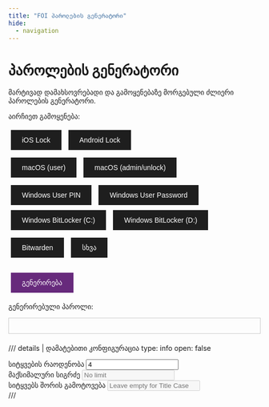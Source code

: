 ```yaml
---
title: "FOI პაროლების გენერატორი"
hide:
  - navigation
---
```


# პაროლების გენერატორი

მარტივად დამახსოვრებადი და გამოყენებაზე მორგებული ძლიერი პაროლების გენერატორი.

აირჩიეთ გამოყენება:

<div style="margin-bottom: 5px;">
  <button class="os-button" data-os="ios" onclick="selectOS('ios');">iOS Lock</button>
  <button class="os-button" data-os="android" onclick="selectOS('android');">Android Lock</button>
</div>

<div style="margin-bottom: 5px;">
  <button class="os-button" data-os="macos-easy" onclick="selectOS('macos-easy');">macOS (user)</button>
  <button class="os-button" data-os="macos-hard" onclick="selectOS('macos-hard');">macOS (admin/unlock)</button>
</div>

<div style="margin-bottom: 5px;">
  <button class="os-button" data-os="windows-user-pin" onclick="selectOS('windows-user-pin');">Windows User PIN</button>
  <button class="os-button" data-os="windows-user-password" onclick="selectOS('windows-user-password');">Windows User Password</button>
  <button class="os-button" data-os="windows-bitlocker-os" onclick="selectOS('windows-bitlocker-os');">Windows BitLocker (C:)</button>
  <button class="os-button" data-os="windows-bitlocker-fixed" onclick="selectOS('windows-bitlocker-fixed');">Windows BitLocker (D:)</button>
</div>

<div style="margin-bottom: 20px;">
  <button class="os-button" data-os="bitwarden" onclick="selectOS('bitwarden');">Bitwarden</button>
  <button class="os-button" data-os="generic" onclick="selectOS('generic');">სხვა</button>
</div>

<div>
  <button id="generate-button" style="background-color: #672a7c;" onclick="generatePassphrase()" disabled>გენერირება</button>
</div>

გენერირებული პაროლი:

<div>
  <div id="passphrase" style="font-family: monospace; font-size: 1.23em; border: 1px solid #ccc; padding: 15px; margin-bottom: 10px;"></div>
</div>

<div id="additional-note" style="margin-bottom: 20px;"></div>

<div id="error-message" style="color: red;"></div>

/// details | დამატებითი კონფიგურაცია
    type: info
    open: false
<input type="hidden" id="os-selector" value="ios">

<div>
  <label for="num-words">სიტყვების რაოდენობა</label>
  <input type="number" id="num-words" value="4" min="4" onchange="generatePassphrase()">
</div>

<div>
  <label for="password-length">მაქსიმალური სიგრძე</label>
  <input type="number" id="password-length" placeholder="No limit" min="1" onchange="generatePassphrase()" disabled>
</div>

<div>
  <label for="separator">სიტყვებს შორის გამოტოვება</label>
  <input type="text" id="separator" placeholder="Leave empty for Title Case" onchange="generatePassphrase()" disabled>
</div>
///

<script>

let words = [];
let wordsLoaded = false;
let minWordLength = Infinity;
let maxWordLength = -Infinity;

// OS configurations
const osConfigs = {
  'ios': {
    passwordLength: 20,
    separator: ' ',
    fixedLength: true,
    separatorDisabled: true,
    passwordLengthDisabled: true,
    minWords: 4,
    maxWords: 4,
    numWordsDisabled: true,
    additionalHTML: '<p style="color: #b8860b;">- გაეცანით <a href="/solutions/ios/">iOS კონფიგურაციის გვერდს.</a><br>- არ დაგავიწყდეთ მაღალი ასოს და გამოტოვებების (სფეისის) შეყვანა.<br>- კომფორტის შესანარჩუნებლად გამოიყენეთ Face ID. <br>- პაროლი შეინახეთ ფურცელზე და Bitwarden-ში. <br>- დამახსოვრების შემდეგ ფურცელი დაწვით.</p>'
  },
  'android': {
    passwordLength: 16,
    separator: '',
    fixedLength: true,
    separatorDisabled: true,
    passwordLengthDisabled: true,
    minWords: 4,
    maxWords: 4,
    numWordsDisabled: true,
    additionalHTML: '<p style="color: #b8860b;">- გაეცანით <a href="/solutions/android/">Android კონფიგურაციის გვერდს.</a><br>- არ დაგავიწყდეთ მაღალი ასოს და ყოველი სიტყვის პირველი ასოს დიდ რეგისტრში შეყვანა.<br>- კომფორტის შესანარჩუნებლად გამოიყენეთ თითის ანაბეჭდი. <br>- პაროლი შეინახეთ ფურცელზე და Bitwarden-ში.<br>- დამახსოვრების შემდეგ ფურცელი დაწვით.</p>'
  },
  'macos-easy': {
    passwordLength: null,
    separator: ' ',
    fixedLength: true,
    separatorDisabled: true,
    passwordLengthDisabled: true,
    minWords: 4,
    maxWords: 4,
    numWordsDisabled: true,
    additionalHTML: '<p style="color: #b8860b;">- გაეცანით <a href="/solutions/macos/">macOS კონფიგურაციის გვერდს.</a><br>- არ დაგავიწყდეთ მაღალი ასოს და გამოტოვებების შეყვანა (წერტილი ან სფეისი).<br>- კომფორტის შესანარჩუნებლად გამოიყენეთ Touch ID. <br>- პაროლი შეინახეთ Bitwarden-ში.</p>'
  },
  'macos-hard': {
    passwordLength: null,
    separator: ' ',
    fixedLength: true,
    separatorDisabled: true,
    passwordLengthDisabled: true,
    minWords: 5,
    maxWords: 5,
    numWordsDisabled: true,
    additionalHTML: '<p style="color: #b8860b;">- გაეცანით <a href="/solutions/macos/">macOS კონფიგურაციის გვერდს.</a><br>- არ დაგავიწყდეთ გამოტოვებების შეყვანა (წერტილი ან სფეისი).<br>- პაროლი შეინახეთ Bitwarden-ში.</p>'
  },
  'windows-user-pin': {
    passwordLength: 20,
    separator: ' ',
    fixedLength: true,
    separatorDisabled: true,
    passwordLengthDisabled: true,
    minWords: 4,
    maxWords: 4,
    numWordsDisabled: true,
    additionalHTML: '<p style="color: #b8860b;">- გაეცანით <a href="/solutions/windows/">Windows კონფიგურაციის გვერდს.</a><br>- არ დაგავიწყდეთ მაღალი ასოს და გამოტოვებების შეყვანა (წერტილი ან სფეისი).<br>- კომფორტის შესანარჩუნებლად გამოიყენეთ <a href="/solutions/windows/#ბიომეტრიული-აუთენტიფიკაცია">თითის ანაბეჭდი</a> <br>- პაროლი შეინახეთ Bitwarden-ში.</p>'
  },
  'windows-user-password': {
    passwordLength: null,
    separator: '.',
    fixedLength: true,
    separatorDisabled: true,
    passwordLengthDisabled: true,
    minWords: 8,
    maxWords: 8,
    numWordsDisabled: true,
    additionalHTML: '<p style="color: #b8860b;">- გაეცანით <a href="/solutions/windows/">Windows კონფიგურაციის გვერდს.</a><br>- არ დაგავიწყდეთ მაღალი ასოს და გამოტოვებების შეყვანა (წერტილი).<br>- ამ პაროლის ხელით შეყვანა არასდროს მოგიწევთ. <br>- პაროლი შეინახეთ Bitwarden-ში.</p>'
  },
  'windows-bitlocker-os': {
    passwordLength: 20,
    separator: ' ',
    fixedLength: true,
    separatorDisabled: true,
    passwordLengthDisabled: true,
    minWords: 4,
    maxWords: 4,
    numWordsDisabled: true,
    additionalHTML: '<p style="color: #b8860b;">- გაეცანით <a href="/solutions/windows/">Windows კონფიგურაციის გვერდს.</a><br>- არ დაგავიწყდეთ მაღალი ასოს და გამოტოვებების (სფეისის) შეყვანა.<br>- პაროლი შეინახეთ Bitwarden-ში.</p>'
  },
  'windows-bitlocker-fixed': {
    passwordLength: null,
    separator: '.',
    fixedLength: true,
    separatorDisabled: true,
    passwordLengthDisabled: true,
    minWords: 7,
    maxWords: 7,
    numWordsDisabled: true,
    additionalHTML: '<p style="color: #b8860b;">- გაეცანით <a href="/solutions/windows/">Windows კონფიგურაციის გვერდს.</a><br>- არ დაგავიწყდეთ გამოტოვებების (წერტილის) შეყვანა.<br>- პაროლი შეინახეთ Bitwarden-ში.</p>'
  },
  'bitwarden': {
    passwordLength: null,
    separator: ' ',
    fixedLength: false,
    separatorDisabled: false,
    passwordLengthDisabled: true,
    minWords: 5,
    maxWords: 8,
    numWordsDisabled: false,
    additionalHTML: '<p style="color: #b8860b;">- გაეცანით <a href="/solutions/passwords/">პაროლების მენეჯერის კონფიგურაციის გვერდს.</a><br>- არ დაგავიწყდეთ გამოტოვებების შეყვანა (წერტილი ან სფეისი).<br>- პაროლი შეინახეთ ფურცელზე.<br>- დამახსოვრების შემდეგ ფურცელი დაწვით.</p>'
  },
  'generic': {
    passwordLength: null,
    separator: '.',
    fixedLength: false,
    separatorDisabled: false,
    passwordLengthDisabled: true,
    minWords: 6,
    maxWords: 8,
    numWordsDisabled: false,
    additionalHTML: '<p style="color: #b8860b;">- პაროლი შეინახეთ Bitwarden-ში.</p>'
  }
};

fetch('../short_words.txt')
  .then(response => {
    if (!response.ok) {
      throw new Error('Failed to load words.txt');
    }
    return response.text();
  })
  .then(data => {
    words = data.split('\n').filter(Boolean);
    wordsLoaded = true;
    computeWordLengths();
    document.getElementById('generate-button').disabled = false;
    initializeOSSelection();
  })
  .catch(error => {
    document.getElementById('error-message').textContent = 'Error: Unable to load word list.';
    console.error('Error fetching words.txt:', error);
  });

function computeWordLengths() {
  for (let word of words) {
    const length = word.length;
    if (length < minWordLength) minWordLength = length;
    if (length > maxWordLength) maxWordLength = length;
  }
}

function getRandomInt(max) {
  const buffer = new Uint32Array(1);
  window.crypto.getRandomValues(buffer);
  const randomFraction = buffer[0] / (0xFFFFFFFF + 1);
  const randomInt = Math.floor(randomFraction * max);
  return randomInt;
}

function getQueryParams() {
  const params = {};
  window.location.search.substring(1).split('&').forEach(function(pair) {
    const keyValue = pair.split('=');
    params[decodeURIComponent(keyValue[0])] = decodeURIComponent(keyValue[1] || '');
  });
  return params;
}

function initializeOSSelection() {
  const params = getQueryParams();
  let os = 'generic'; 
  if (params.os && osConfigs.hasOwnProperty(params.os)) {
    os = params.os;
  }
  selectOS(os);
}

function updateURLParameter(param, value) {
  let newURL = new URL(window.location.href);
  newURL.searchParams.set(param, value);
  window.history.replaceState({}, '', newURL);
}

function selectOS(os) {
  document.getElementById('os-selector').value = os;
  updateOSButtons(os);
  updateInterface();
  generatePassphrase();
  updateURLParameter('os', os); 
}

function updateOSButtons(selectedOS) {
  const osButtons = document.querySelectorAll('.os-button');
  osButtons.forEach(button => {
    const buttonOS = button.getAttribute('data-os');
    if (buttonOS === selectedOS) {
      button.classList.add('selected-os');
    } else {
      button.classList.remove('selected-os');
    }
  });
}

function updateInterface() {
  const os = document.getElementById('os-selector').value;
  const config = osConfigs[os];
  const passwordLengthInput = document.getElementById('password-length');
  const separatorInput = document.getElementById('separator');
  const numWordsInput = document.getElementById('num-words');

  passwordLengthInput.disabled = config.passwordLengthDisabled;

  if (config.fixedLength) {
    passwordLengthInput.value = config.passwordLength;
  } else {
    passwordLengthInput.value = '';
    passwordLengthInput.placeholder = 'No limit';
  }

  separatorInput.disabled = config.separatorDisabled;
  separatorInput.value = config.separator !== null ? config.separator : '';
  separatorInput.placeholder = config.separatorDisabled ? 'დიდი პირველი ასო' : '';

  numWordsInput.min = config.minWords;
  numWordsInput.max = config.maxWords;
  numWordsInput.value = config.minWords;
  numWordsInput.disabled = config.numWordsDisabled;

  if (config.minWords === config.maxWords) {
    numWordsInput.disabled = true;
  } else {
    numWordsInput.disabled = false;
  }
}

function generatePassphrase() {
  if (!wordsLoaded) {
    document.getElementById('passphrase').innerHTML = '';
    document.getElementById('additional-note').innerHTML = '';
    return;
  }

  const os = document.getElementById('os-selector').value;
  const config = osConfigs[os];

  const numWordsInput = document.getElementById('num-words');
  let numWords = parseInt(numWordsInput.value);

  if (numWords < config.minWords) {
    numWords = config.minWords;
    numWordsInput.value = config.minWords;
  }
  if (numWords > config.maxWords) {
    numWords = config.maxWords;
    numWordsInput.value = config.maxWords;
  }

  const passwordLengthInput = document.getElementById('password-length');
  let passwordLength = parseInt(passwordLengthInput.value);

  if (config.fixedLength) {
    passwordLength = config.passwordLength;
  } else if (isNaN(passwordLength) || passwordLengthInput.value === '') {
    passwordLength = null; 
  } else if (passwordLength < 1) {
    passwordLength = 1;
    passwordLengthInput.value = 1;
  }

  const separatorInput = document.getElementById('separator');
  let separator = separatorInput.value;
  if (separatorInput.disabled) {
    separator = config.separator;
  }

  const options = {
    numWords: numWords,
    passwordLength: passwordLength,
    separator: separator,
    titleCase: separator == '',
    capitalizeOne: numWords < 5
  };

  const passphrase = createPassphrase(options);
  if (passphrase.startsWith('Error:')) {
    document.getElementById('error-message').textContent = passphrase;
    document.getElementById('passphrase').innerHTML = '';
    document.getElementById('additional-note').innerHTML = '';
  } else {
    document.getElementById('error-message').textContent = '';
    const styledPassphrase = stylePassphrase(passphrase);
    document.getElementById('passphrase').innerHTML = styledPassphrase;

    if (config.additionalHTML) {
      document.getElementById('additional-note').innerHTML = config.additionalHTML;
    } else {
      document.getElementById('additional-note').innerHTML = '';
    }
  }
}

function createPassphrase({ numWords, passwordLength, separator, titleCase, capitalizeOne }) {
  let passphrase = '';
  let passphrasePart = '';

  function formatWords(wordsArray) {
    if (titleCase) {
      wordsArray = wordsArray.map(word => word.charAt(0).toUpperCase() + word.slice(1).toLowerCase());
    } else if (capitalizeOne) {
      const randomIndex = getRandomInt(wordsArray.length);
      wordsArray[randomIndex] = wordsArray[randomIndex].charAt(0).toUpperCase() + wordsArray[randomIndex].slice(1);
    }
    return wordsArray.join(separator !== null ? separator : '');
  }

  const separatorLength = separator !== null ? separator.length : 0;
  const minPossibleWordLength = numWords * minWordLength;
  const minPossibleSeparatorLength = separator !== null ? (numWords - 1) * separatorLength : 0;
  const minPossibleLength = minPossibleWordLength + minPossibleSeparatorLength;

  if (passwordLength !== null && minPossibleLength > passwordLength) {
    return 'Error: Cannot generate passphrase with current settings. Try reducing the number of words or increasing the password length.';
  }

  let found = false;
  let attempts = 0;
  const maxAttempts = 200;

  while (!found && attempts < maxAttempts) {
    attempts++;
    const selectedWords = [];
    for (let i = 0; i < numWords; i++) {
      selectedWords.push(words[getRandomInt(words.length)]);
    }

    if (numWords === 4) {
      let hasLengthOver5 = false;
      for (let word of selectedWords) {
        if (word.length >= 5) hasLengthOver5 = true;
      }
      if (!hasLengthOver5) {
        continue;
      }
    }

    passphrasePart = formatWords(selectedWords);
    const totalLength = passphrasePart.length;

    if (passwordLength === null || totalLength <= passwordLength) {
      passphrase = passphrasePart;
      found = true;
    }
  }

  if (!found) {
    return 'Error: პაროლის გენერირება მითითებული პარამეტრებით ვერ მოხერხდა. სცადეთ პარამეტრების შეცვლა.';
  }

  return passphrase;
}

function stylePassphrase(passphrase) {
  const styledCharacters = passphrase.split('').map(char => {
    if (char === char.toUpperCase() && char.match(/[A-Z]/)) {
      return `<span style="color: #ffd700; font-weight: bold;">${char}</span>`;
    } else if (char.match(/[0-9]/)) {
      return `<span style="color: #b8860b; font-weight: bold;">${char}</span>`;
    } else {
      return char;
    }
  });
  return styledCharacters.join('');
}

document.getElementById('passphrase').addEventListener('click', function() {
    const selection = window.getSelection();
    const range = document.createRange();
    range.selectNodeContents(this);
    selection.removeAllRanges();
    selection.addRange(range);
  });

</script>

<style>

button {
  cursor: pointer;
  padding: 10px 20px;
  margin: 5px;
  font-size: 1em;
  border: 2px solid transparent;
  background-color: #1e1e1e;
  color: #fff;
  transition: background-color 0.3s, border-color 0.3s;
}

#passphrase {
  cursor: pointer;
}

.os-button:hover {
  background-color: #2a2a2a;
}

.os-button.selected-os {
  border-color: #ffd700; /* Gold color */
  background-color: #2a2a2a;
}

</style>
